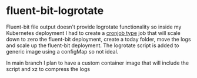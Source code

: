# fluent-bit-logrotate

Fluent-bit file output doesn't provide logrotate functionality so inside my Kubernetes deployment I had to create a [cronjob type](https://v1-20.docs.kubernetes.io/docs/concepts/workloads/controllers/cron-jobs/) job that will scale down to zero the fluent-bit deployment, create a today folder, move the logs and scale up the fluent-bit deployment. The logrotate script is added to generic image using a configMap so not ideal.

In main branch I plan to have a custom container image that will include the script and xz to compress the logs
